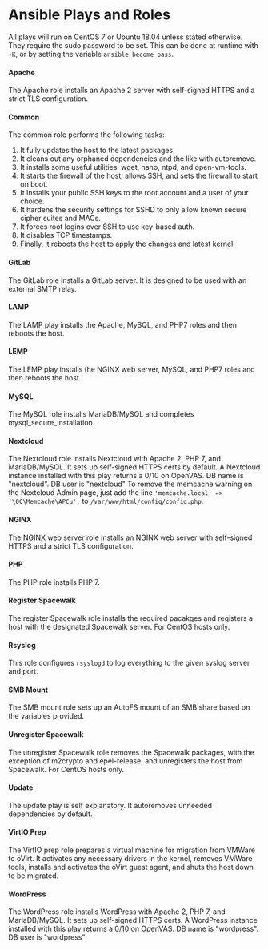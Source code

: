 # Ansible Plays and Roles
All plays will run on CentOS 7 or Ubuntu 18.04 unless stated otherwise. They require the sudo password to be set. This can be done at runtime with `-K`, or by setting the variable `ansible_become_pass`.

#### Apache
The Apache role installs an Apache 2 server with self-signed HTTPS and a strict TLS configuration.

#### Common
The common role performs the following tasks:

1. It fully updates the host to the latest packages.
1. It cleans out any orphaned dependencies and the like with autoremove.
1. It installs some useful utilities: wget, nano, ntpd, and open-vm-tools.
1. It starts the firewall of the host, allows SSH, and sets the firewall to start on boot.
1. It installs your public SSH keys to the root account and a user of your choice.
1. It hardens the security settings for SSHD to only allow known secure cipher suites and MACs.
1. It forces root logins over SSH to use key-based auth.
1. It disables TCP timestamps.
1. Finally, it reboots the host to apply the changes and latest kernel.

#### GitLab
The GitLab role installs a GitLab server. It is designed to be used with an external SMTP relay.

#### LAMP
The LAMP play installs the Apache, MySQL, and PHP7 roles and then reboots the host.

#### LEMP
The LEMP play installs the NGINX web server, MySQL, and PHP7 roles and then reboots the host.

#### MySQL
The MySQL role installs MariaDB/MySQL and completes mysql_secure_installation.

#### Nextcloud
The Nextcloud role installs Nextcloud with Apache 2, PHP 7, and MariaDB/MySQL. It sets up self-signed HTTPS certs by default.
A Nextcloud instance installed with this play returns a 0/10 on OpenVAS.
DB name is "nextcloud". DB user is "nextcloud"
To remove the memcache warning on the Nextcloud Admin page, just add the line `'memcache.local' => '\OC\Memcache\APCu',` to `/var/www/html/config/config.php`.

#### NGINX
The NGINX web server role installs an NGINX web server with self-signed HTTPS and a strict TLS configuration.

#### PHP
The PHP role installs PHP 7.

#### Register Spacewalk
The register Spacewalk role installs the required pacakges and registers a host with the designated Spacewalk server. For CentOS hosts only.

#### Rsyslog
This role configures `rsyslogd` to log everything to the given syslog server and port.

#### SMB Mount
The SMB mount role sets up an AutoFS mount of an SMB share based on the variables provided.

#### Unregister Spacewalk
The unregister Spacewalk role removes the Spacewalk packages, with the exception of m2crypto and epel-release, and unregisters the host from Spacewalk. For CentOS hosts only.

#### Update
The update play is self explanatory. It autoremoves unneeded dependencies by default.

#### VirtIO Prep
The VirtIO prep role prepares a virtual machine for migration from VMWare to oVirt. It activates any necessary drivers in the kernel, removes VMWare tools, installs and activates the oVirt guest agent, and shuts the host down to be migrated.

#### WordPress
The WordPress role installs WordPress with Apache 2, PHP 7, and MariaDB/MySQL. It sets up self-signed HTTPS certs.
A WordPress instance installed with this play returns a 0/10 on OpenVAS.
DB name is "wordpress". DB user is "wordpress"
